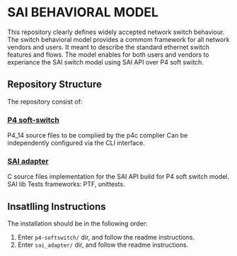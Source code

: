 # SAI BEHAVIORAL MODEL
This repository clearly defines widely accepted network switch behaviour.
The switch behavioral model provides a commom framework for all network vendors and users.
It meant to describe the standard ethernet switch features and flows.
The model enables for both users and vendors to experiance the SAI switch model using SAI API over P4 soft switch.

## Repository Structure
The repository consist of:

### [P4 soft-switch](/p4-softswitch/)
P4_14 source files to be complied by the p4c complier 
Can be independently configured via the CLI interface.
### [SAI adapter](/sai_adapter/)
C source files implementation for the SAI API build for P4 soft switch model.
SAI lib
Tests frameworks: PTF, unittests.

## Insatlling Instructions
The installation should be in the following order:
1) Enter `p4-softswitch/` dir, and follow the readme instructions.  
2) Enter `sai_adapter/` dir, and follow the readme instructions. 
